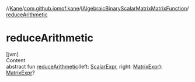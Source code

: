 //[Kane](../../index.md)/[com.github.jomof.kane](../index.md)/[IAlgebraicBinaryScalarMatrixMatrixFunction](index.md)/[reduceArithmetic](reduce-arithmetic.md)



# reduceArithmetic  
[jvm]  
Content  
abstract fun [reduceArithmetic](reduce-arithmetic.md)(left: [ScalarExpr](../-scalar-expr/index.md), right: [MatrixExpr](../-matrix-expr/index.md)): [MatrixExpr](../-matrix-expr/index.md)?  



